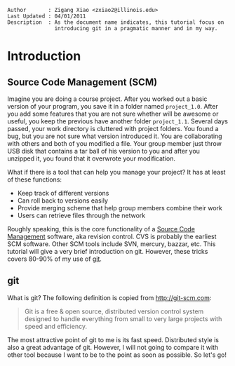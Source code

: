     Author       : Zigang Xiao <zxiao2@illinois.edu>
    Last Updated : 04/01/2011
    Description  : As the document name indicates, this tutorial focus on
                   introducing git in a pragmatic manner and in my way.

Introduction
============

Source Code Management (SCM)
----------------------------
Imagine you are doing a course project. After you worked out a basic version
of your program, you save it in a folder named `project_1.0`.
After you add some features that you are not sure whether will be awesome
or useful, you keep the previous have another folder `project_1.1`.
Several days passed, your work directory is cluttered with project folders.
You found a bug, but you are not sure what version introduced it.
You are collaborating with others and both of you modified a file.
Your group member just throw USB disk that contains a tar ball of his version
to you and after you unzipped it, you found that it overwrote your
modification.

What if there is a tool that can help you manage your project?
It has at least of these functions:

* Keep track of different versions
* Can roll back to versions easily
* Provide merging scheme that help group members combine their work
* Users can retrieve files through the network

Roughly speaking, this is the core functionality of a [Source Code
Management](http://en.wikipedia.org/wiki/Source_Code_Management)
software, aka revision control.  CVS is probably the earliest SCM software.
Other SCM tools include SVN, mercury, bazzar, etc.  This tutorial will give a
very brief introduction on git. However, these tricks covers 80-90% of my use
of [git](http://git-scm.com).

git
---
What is git? The following definition is copied from <http://git-scm.com>:
> Git is a free & open source, distributed version control system designed to
> handle everything from small to very large projects with speed and
> efficiency.

The most attractive point of git to me is its fast speed.
Distributed style is also a great advantage of git.
However, I will not going to compare it with other tool because I want to be
to the point as soon as possible. So let's go!



